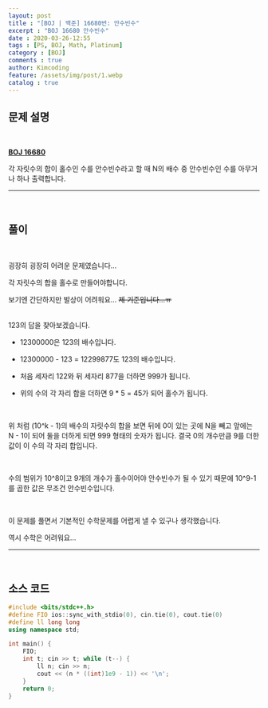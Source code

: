 ```yaml
---
layout: post
title : "[BOJ | 백준] 16680번: 안수빈수"
excerpt : "BOJ 16680 안수빈수"
date : 2020-03-26-12:55
tags : [PS, BOJ, Math, Platinum]
category : [BOJ]
comments : true
author: Kimcoding
feature: /assets/img/post/1.webp
catalog : true
---
```




## 문제 설명



<br/>

**[BOJ 16680](https://www.acmicpc.net/problem/16680)**

각 자릿수의 합이 홀수인 수를 안수빈수라고 할 때 N의 배수 중 안수빈수인 수를 아무거나 하나 출력합니다.

---
<br/>

## 풀이

<br/>

굉장히 굉장히 어려운 문제였습니다...

각 자릿수의 합을 홀수로 만들어야합니다.

보기엔 간단하지만 발상이 어려워요... ~~제 기준입니다...ㅠ~~

<br/>
123의 답을 찾아보겠습니다.

+ 12300000은 123의 배수입니다.

+ 12300000 - 123 = 12299877도 123의 배수입니다.

+ 처음 세자리 122와 뒤 세자리 877을 더하면 999가 됩니다.

+ 위의 수의 각 자리 합을 더하면 9 * 5 = 45가 되어 홀수가 됩니다.

<br/>

위 처럼 (10^k - 1)의 배수의 자릿수의 합을 보면 뒤에 0이 있는 곳에 N을 빼고 앞에는 N - 1이 되어 둘을 더하게 되면 999 형태의 숫자가 됩니다. 결국 0의 개수만큼 9를 더한 값이 이 수의 각 자리 합입니다.

<br/>

수의 범위가 10^8이고 9개의 개수가 홀수이어야 안수빈수가 될 수 있기 때문에 10^9-1를 곱한 값은 무조건 안수빈수입니다.

<br/>

이 문제를 풀면서 기본적인 수학문제를 어렵게 낼 수 있구나 생각했습니다.

역시 수학은 어려워요...



---

<br/>

## <i class="fa fa-code"></i> 소스 코드

```cpp
#include <bits/stdc++.h>
#define FIO ios::sync_with_stdio(0), cin.tie(0), cout.tie(0)
#define ll long long
using namespace std;

int main() {
	FIO;
	int t; cin >> t; while (t--) {
		ll n; cin >> n;
		cout << (n * ((int)1e9 - 1)) << '\n';
	}
 	return 0;
}
```

